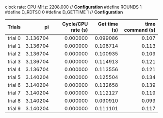 clock rate:
CPU MHz:             2208.000
// **Configuration**
#define ROUNDS 1
#define D_RDTSC 0
#define D_GETTIME 1
// **Configuration**

| Trials | pi | Cycle/CPU rate (s) | Get time (s) | time command (s) |
|-:|-:|-:|-:|-:|
| trial 0 |  3.136704 | 0.000000 | 0.099086 | 0.107 |
| trial 1 |  3.136704 | 0.000000 | 0.106714 | 0.113 |
| trial 2 |  3.136704 | 0.000000 | 0.100935 | 0.109 |
| trial 3 |  3.136704 | 0.000000 | 0.114913 | 0.121 |
| trial 4 |  3.136704 | 0.000000 | 0.113556 | 0.121 |
| trial 5 |  3.140204 | 0.000000 | 0.125504 | 0.134 |
| trial 6 |  3.140204 | 0.000000 | 0.132658 | 0.139 |
| trial 7 |  3.140204 | 0.000000 | 0.112127 | 0.119 |
| trial 8 |  3.140204 | 0.000000 | 0.090910 | 0.099 |
| trial 9 |  3.140204 | 0.000000 | 0.111101 | 0.117 |
